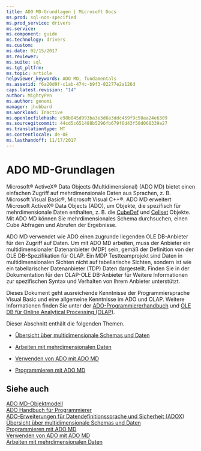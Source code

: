 ```yaml
---
title: ADO MD-Grundlagen | Microsoft Docs
ms.prod: sql-non-specified
ms.prod_service: drivers
ms.service: 
ms.component: guide
ms.technology: drivers
ms.custom: 
ms.date: 02/15/2017
ms.reviewer: 
ms.suite: sql
ms.tgt_pltfrm: 
ms.topic: article
helpviewer_keywords: ADO MD, fundamentals
ms.assetid: f6a20d9f-c1ab-474c-b9f3-82277e2a126d
caps.latest.revision: "14"
author: MightyPen
ms.author: genemi
manager: jhubbard
ms.workload: Inactive
ms.openlocfilehash: e98b845d993ba3e3d6a3ddc459f9c50aa24e6309
ms.sourcegitcommit: 44cd5c651488b5296fb679f6d43f50d068339a27
ms.translationtype: MT
ms.contentlocale: de-DE
ms.lasthandoff: 11/17/2017
---
```

# <a name="ado-md-fundamentals"></a>ADO MD-Grundlagen
Microsoft® ActiveX® Data Objects (Multidimensional) (ADO MD) bietet einen einfachen Zugriff auf mehrdimensionale Daten aus Sprachen, z. B. Microsoft Visual Basic®, Microsoft Visual C++®. ADO MD erweitert Microsoft ActiveX® Data Objects (ADO), um Objekte, die spezifisch für mehrdimensionale Daten enthalten, z. B. die [CubeDef](../../../ado/reference/ado-md-api/cubedef-object-ado-md.md) und [Cellset](../../../ado/reference/ado-md-api/cellset-object-ado-md.md) Objekte. Mit ADO MD können Sie mehrdimensionales Schema durchsuchen, einen Cube Abfragen und Abrufen der Ergebnisse.  
  
 ADO MD verwendet wie ADO einen zugrunde liegenden OLE DB-Anbieter für den Zugriff auf Daten. Um mit ADO MD arbeiten, muss der Anbieter ein multidimensionaler Datenanbieter (MDP) sein, gemäß der Definition von der OLE DB-Spezifikation für OLAP. Ein MDP Testteamprojekt sind Daten in multidimensionalen Sichten nicht auf tabellarische Sichten, sondern ist wie ein tabellarischer Datenanbieter (TDP) Daten dargestellt. Finden Sie in der Dokumentation für den OLAP-OLE DB-Anbieter für Weitere Informationen zur spezifischen Syntax und Verhalten von Ihrem Anbieter unterstützt.  
  
 Dieses Dokument geht ausreichende Kenntnisse der Programmiersprache Visual Basic und eine allgemeine Kenntnisse im ADO und OLAP. Weitere Informationen finden Sie unter der [ADO-Programmiererhandbuch](../../../ado/guide/ado-programmer-s-guide.md) und [OLE DB für Online Analytical Processing (OLAP)](https://msdn.microsoft.com/library/windows/desktop/ms717005.aspx).  
  
 Dieser Abschnitt enthält die folgenden Themen.  
  
-   [Übersicht über multidimensionale Schemas und Daten](../../../ado/guide/multidimensional/overview-of-multidimensional-schemas-and-data.md)  
  
-   [Arbeiten mit mehrdimensionalen Daten](../../../ado/guide/multidimensional/working-with-multidimensional-data.md)  
  
-   [Verwenden von ADO mit ADO MD](../../../ado/guide/multidimensional/using-ado-with-ado-md.md)  
  
-   [Programmieren mit ADO MD](../../../ado/guide/multidimensional/programming-with-ado-md.md)  
  
## <a name="see-also"></a>Siehe auch  
 [ADO MD-Objektmodell](../../../ado/reference/ado-md-api/ado-md-object-model.md)   
 [ADO Handbuch für Programmierer](../../../ado/guide/ado-programmer-s-guide.md)   
 [ADO-Erweiterungen für Datendefinitionssprache und Sicherheit (ADOX)](../../../ado/guide/extensions/ado-extensions-for-data-definition-language-and-security-adox.md)   
 [Übersicht über multidimensionale Schemas und Daten](../../../ado/guide/multidimensional/overview-of-multidimensional-schemas-and-data.md)   
 [Programmieren mit ADO MD](../../../ado/guide/multidimensional/programming-with-ado-md.md)   
 [Verwenden von ADO mit ADO MD](../../../ado/guide/multidimensional/using-ado-with-ado-md.md)   
 [Arbeiten mit mehrdimensionalen Daten](../../../ado/guide/multidimensional/working-with-multidimensional-data.md)
